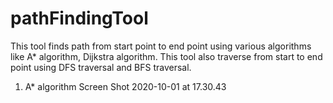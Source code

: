 # pathFindingTool
This tool finds path from start point to end point using various algorithms like A* algorithm, Dijkstra algorithm. This tool also traverse from start to end point using DFS traversal and BFS traversal.

1. A* algorithm
Screen Shot 2020-10-01 at 17.30.43
